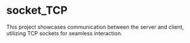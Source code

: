 # socket_TCP
This project showcases communication between the server and client, utilizing TCP sockets for seamless interaction.
